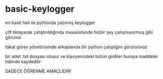 # basic-keylogger

en basit hali ile pythonda yazılmış keylogger

çift tıklayarak çalıştırıldığında masaüstünde hiçbir şey çalışmıyormuş gibi görünür

fakat görev yöneticisinde arkaplanda bir python çalıştığını görürsünüz

bir adet .txt dosyası oluşur ve klavyenizdeki bütün girdiler buraya maddeler hâlinde kaydedilir

SADECE ÖĞRENME AMAÇLIDIR! 
